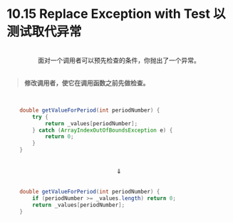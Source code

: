 # 10.15 Replace Exception with Test 以测试取代异常

<br>

<center>面对一个调用者可以预先检查的条件，你抛出了一个异常。</center>

<br>

> **修改调用者，使它在调用函数之前先做检查。**

<br>

```java
    double getValueForPeriod(int periodNumber) {
        try {
            return _values[periodNumber];
        } catch (ArrayIndexOutOfBoundsException e) {
            return 0;
        }
    }
```

<br>

<center>⇓</center>

<br>

```java
    double getValueForPeriod(int periodNumber) {
        if (periodNumber >= _values.length) return 0;
        return _values[periodNumber];
    }
```

<br>


